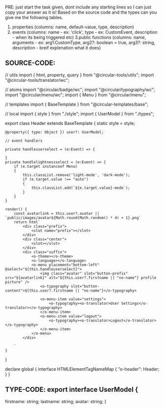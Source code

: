 PRE: just start the task given, dont include any starting lines so I can just copy your answer as it is!
 Based on the source code and the types can you give me the following tables. 
1. properties (columns: name, default-value, type, description) 
2. events (columns: name - ex: 'click', type - ex: CustomEvent<ClickEvent>, description - when its being triggered etc) 
3.public functions (columns: name, arguments - ex: arg1:CustomType, arg2?: boolean = true, arg3?: string, description - breif explenation what it does)

## SOURCE-CODE:
 // utils 
import { html, property, query } from "@circular-tools/utils";
import "@circular-tools/translator/wc";

// atoms
import "@circular/badge/wc";
import "@circular/typography/wc";
import "@circular/menu/wc";
import { Menu } from "@circular/menu";

// templates
import { BaseTemplate } from "@circular-templates/base";

// local 
import { style } from "./style";
import { UserModel } from "./types";

export class Header extends BaseTemplate {
    static style = style;

    @property({ type: Object }) user?: UserModel;

    // event handlers 
    
    private handleuserselect = (e:Event) => {
        
    }
    private handlelightnessselect = (e:Event) => {
        if (e.target instanceof Menu)
        {
            this.classList.remove('light-mode', 'dark-mode');
            if (e.target.value !== "auto") 
            {
                this.classList.add(`${e.target.value}-mode`);
            }
        }
    }

    render() {
        const avatarlink = this.user?.avatar || `public/images/avatar${Math.round(Math.random() * 4) + 1}.png`
        return html`
            <div class="prefix">
                <slot name="prefix"></slot>
            </div>
            <div class="center">
                <slot></slot>
            </div>
            <div class="suffix">
                <o-theme></o-theme>
                <o-language></o-language>
                <o-menu placement="bottom-left" @select="${this.handleuserselect}">
                    <img class="avatar" slot="button-prefix" src="${avatarlink}" alt="${this.user?.firstname || "no-name"} profile picture" />
                    <o-typography slot="button-content">${this.user?.firstname || "no-name"}</o-typography>

                    <o-menu-item value="settings">
                        <o-typography><o-translator>User Settings</o-translator></o-typography>
                    </o-menu-item>
                    <o-menu-item value="logout">
                        <o-typography><o-translator>Logout</o-translator></o-typography>
                    </o-menu-item>
                </o-menu>
            </div>
            
        `
    }
}


declare global {
    interface HTMLElementTagNameMap {
        "o-header": Header;
    }
}

## TYPE-CODE: export interface UserModel {
  firstname: string;
  lastname: string;
  avatar: string;
}